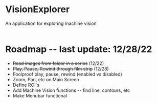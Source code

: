 # VisionExplorer 
An application for exploring machine vision
<br><br>

# Roadmap -- last update: 12/28/22
* ~~Read images from folder in a series~~ (12/22)
* ~~Play, Pause, Rewind through film strip~~ (12/28)
* Foolproof play, pause, rewind (enabled vs disabled)
* Zoom, Pan, etc on Main Screen
* Define ROI's
* Add Machine Vision functions -- find line, contours, etc
* Make Menubar functional
